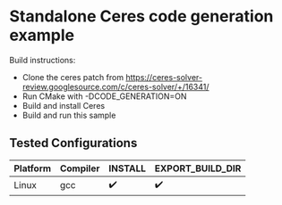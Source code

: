 # Standalone Ceres code generation example

Build instructions:

- Clone the ceres patch from https://ceres-solver-review.googlesource.com/c/ceres-solver/+/16341/
- Run CMake with -DCODE_GENERATION=ON
- Build and install Ceres
- Build and run this sample

## Tested Configurations

Platform | Compiler | INSTALL | EXPORT_BUILD_DIR 
--- | --- | --- | --- 
Linux | gcc | :heavy_check_mark: | :heavy_check_mark:
